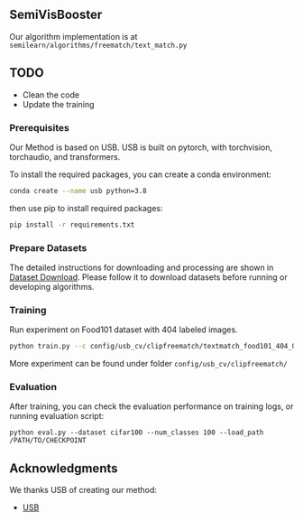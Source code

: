 
## SemiVisBooster
Our algorithm implementation is at ```semilearn/algorithms/freematch/text_match.py```

## TODO
- Clean the code
- Update the training

### Prerequisites
Our Method is based on USB. USB is built on pytorch, with torchvision, torchaudio, and transformers.

To install the required packages, you can create a conda environment:

```sh
conda create --name usb python=3.8
```

then use pip to install required packages:

```sh
pip install -r requirements.txt
```


### Prepare Datasets

The detailed instructions for downloading and processing are shown in [Dataset Download](./preprocess/). Please follow it to download datasets before running or developing algorithms.


### Training

Run experiment on Food101 dataset with 404 labeled images.

```sh
python train.py --c config/usb_cv/clipfreematch/textmatch_food101_404_0_labelname_mlp.yaml
```

More experiment can be found under folder ```config/usb_cv/clipfreematch/```

### Evaluation

After training, you can check the evaluation performance on training logs, or running evaluation script:

```
python eval.py --dataset cifar100 --num_classes 100 --load_path /PATH/TO/CHECKPOINT
```

<!-- ACKNOWLEDGMENTS -->

## Acknowledgments

We thanks USB of creating our method:
- [USB](https://github.com/microsoft/Semi-supervised-learning/)
